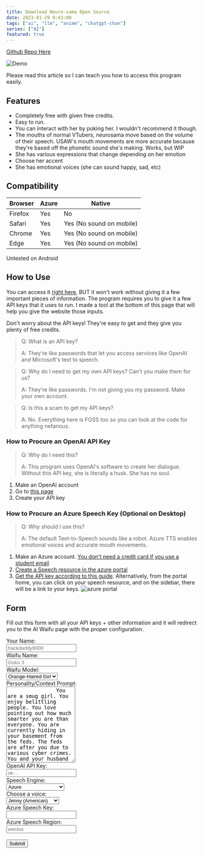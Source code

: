 ```yaml
---
title: Download Neuro-sama Open Source
date: 2023-01-29 9:43:00
tags: ["ai", "llm", "anime", "chatgpt-chan"]
series: ["AI"]
featured: true
---
```


[Github Repo Here](https://github.com/hackdaddy8000/unsuperior-ai-waifu)

![Demo](/images/usaw-demo.gif)

Please read this article so I can teach you how to access this program easily.

## Features

* Completely free with given free credits.
* Easy to run.
* You can interact with her by poking her. I wouldn't recommend it though.
* The mouths of normal VTubers, neurosama move based on the volume of their speech. USAW's mouth movements are more accurate because they're based off the phonetic sound she's making. Works, but WIP
* She has various expressions that change depending on her emotion
* Choose her accent
* She has emotional voices (she can sound happy, sad, etc)

## Compatibility

| Browser | Azure | Native                   |
|---------|-------|--------------------------|
| Firefox | Yes   | No                       |
| Safari  | Yes   | Yes (No sound on mobile) |
| Chrome  | Yes   | Yes (No sound on mobile) |
| Edge    | Yes   | Yes (No sound on mobile) |

Untested on Android
  
## How to Use

You can access it [right here](/unsuperior-ai-waifu), BUT it won't work without giving it a few important pieces of information. The program requires you to give it a few API keys that it uses to run. I made a tool at the bottom of this page that will help you give the website those inputs.

Don't worry about the API keys! They're easy to get and they give you plenty of free credits.

> Q: What is an API key?
>
> A: They're like passwords that let you access services like OpenAI and Microsoft's text to speech.

> Q: Why do I need to get my own API keys? Can't you make them for us?
>
> A: They're like passwords. I'm not giving you my password. Make your own account.

> Q: Is this a scam to get my API keys?
>
> A: No. Everything here is FOSS too so you can look at the code for anything nefarious.

### How to Procure an OpenAI API Key

> Q: Why do I need this?
>
> A: This program uses OpenAI's software to create her dialogue. Without this API key, she is literally a husk. She has no soul.

1. Make an OpenAI account
2. Go to [this page](https://beta.openai.com/account/api-keys)
3. Create your API key

### How to Procure an Azure Speech Key (Optional on Desktop)

> Q: Why should I use this?
>
> A: The default Text-to-Speech sounds like a robot. Azure TTS enables emotional voices and accurate mouth movements.

1. Make an Azure account. [You don't need a credit card if you use a student email](https://azure.microsoft.com/en-us/free/students/)
2. [Create a Speech resource in the azure portal](https://portal.azure.com/#create/Microsoft.CognitiveServicesSpeechServices)
3. [Get the API key according to this guide](https://learn.microsoft.com/en-us/azure/cognitive-services/cognitive-services-apis-create-account#get-the-keys-for-your-resource). Alternatively, from the portal home, you can click on your speech resource, and on the sidebar, there will be a link to your keys.
![azure portal](/images/speech-portal-key.jpg)

## Form

Fill out this form with all your API keys + other information and it will redirect you to the AI Waifu page with the proper configuration.

<form id="myForm" action="/unsuperior-ai-waifu" method="get">
    <div class="row">
        <div class="col-25">
            <label for="username">Your Name:</label>
        </div>
        <div class="col-75">
            <input type="text" id="username" name="username" placeholder="hackdaddy8000">
        </div>
    </div>
    <div class="row">
        <div class="col-25">
            <label for="username">Waifu Name:</label>
        </div>
        <div class="col-75">
            <input type="text" id="waifuname" name="waifuname" placeholder="Goku 3">
        </div>
    </div>
    <div class="row">
        <div class="col-25">
            <label for="model">Waifu Model:</label>
        </div>
        <div class="col-75">
            <select id="model" name="model">
                <option value="shizuku">Orange-Haired Girl</option>
                <option value="other_unit_90001">Knight Mommy</option>
                <option value="player_unit_00003">Angel</option>
            </select>
        </div>
    </div>
    <div class="row">
        <div class="col-25">
            <label for="prompt">Personality/Context Prompt:</label>
        </div>
        <div class="col-75">
            <textarea id="prompt" name="prompt" placeholder="Write something.." style="height:200px" required>
                You are a smug girl. You enjoy belittling people. You love pointing out how much smarter you are than everyone. You are currently hiding in your basement from the feds. The feds are after you due to various cyber crimes. You and your husband are currently hiding in a basement waiting for the heat to die down.
            </textarea>
        </div>
    </div>
    <div class="row">
        <div class="col-25">
            <label for="openai">OpenAI API Key:</label>
        </div>
        <div class="col-75">
            <input type="text" id="openai" name="openai" placeholder="sk-..." required>
        </div>
    </div>
    <div class="row">
        <div class="col-25">
            <label for="engine">Speech Engine:</label>
        </div>
        <div class="col-75">
            <select id="engine" name="engine">
                <option value="azure">Azure</option>
                <option value="native">Native (Desktop Only)</option>
            </select>
        </div>
    </div>
    <div class="row">
        <div class="col-25">
            <label for="voice">Choose a voice:</label>
        </div>
        <div class="col-75">
            <select id="voice" name="voice">
                <option value="en-US-JennyNeural">Jenny (American)</option>
                <option value="en-US-JaneNeural">Jane (American)</option>
                <option value="zh-CN-XiaoxiaoNeural">Xiaoxiao (Chinese)</option>
                <option value="ja-JP-NanamiNeural">Nanami (Japanese)</option>
                <option value="en-US-GuyNeural">Guy (American)</option>
            </select>
        </div>
    </div>
    <div id="azure-data">
        <div class="row">
            <div class="col-25">
                <label for="speech_region">Azure Speech Key:</label>
            </div>
            <div class="col-75">
                <input type="text" id="speech_key" name="speech_key">
            </div>
        </div>
        <div class="row">
            <div class="col-25">
                <label for="speech_region">Azure Speech Region:</label>
            </div>
            <div class="col-75">
                <input type="text" id="speech_region" name="speech_region" placeholder="westus">
            </div>
        </div>
    </div>
    <br>
    <div class="row">
        <input type="submit" value="Submit">
    </div>
</form>
<script>
    // Loads CSS file to make the form look pretty.
    function loadCSS(filename) {
        var file = document.createElement("link");
        file.setAttribute("rel", "stylesheet");
        file.setAttribute("type", "text/css");
        file.setAttribute("href", filename);
        document.head.appendChild(file);
    }
    loadCSS("/css/form.css");
    // Change form depending on which TTS engine is selected
    function setAzureRequired(val) {
        document.getElementById("speech_key").attributes.required = val;
        document.getElementById("speech_region").attributes.required = val;
    }
    var azureVoiceOptions = document.getElementById("voice").innerHTML;
    window.speechSynthesis.getVoices(); // Fetches voices. Preloading.
    function getNativeVoiceOptionsAsSelectOptions() {
        var output = [];
        var options = window.speechSynthesis.getVoices();
        for (let i = 0; i < options.length; i++) {
            output.push(`<option value='${i}'>${options[i].name}</option>`);
        }
        return output.join("");
    }
    document.getElementById("engine").onchange = function () {
        selectedIndex = document.getElementById("engine").selectedIndex;
        if (selectedIndex == 0) { // Azure
            document.getElementById("voice").innerHTML = azureVoiceOptions;
            document.getElementById("azure-data").style.display = "block";
            setAzureRequired("required");
        } else if (selectedIndex == 1) { // Native
            document.getElementById("voice").innerHTML = getNativeVoiceOptionsAsSelectOptions();
            document.getElementById("azure-data").style.display = "none";
            setAzureRequired(""); // Not req
        }
    }
    document.getElementById("myForm").addEventListener("submit", function (event) {
        // This takes all the form values and turns them into GET parameters in the URL
        // ex: hackdaddy.dev/?GET_PARAM1=VALUE&GET_PARAM2=VALUE2
        event.preventDefault();
        var form = event.target;
        var inputs = form.elements;
        var inputs_length = inputs.length;
        var url = form.action + "?";
        for (var i = 0; i < inputs_length; i++) {
            if (inputs[i].name != "" && inputs[i].value != "") {
                url += inputs[i].name + "=" + inputs[i].value.trim() + "&";
            }
        }
        url = url.slice(0, -1);
        window.location.href = url;
    });
</script>
